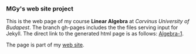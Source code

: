 ### MGy's web site project

This is the web page of my course **Linear Algebra** at 
*Corvinus University of Budapest*.
The branch  gh-pages  includes the the files serving input for Jekyll. 
The direct link to the generated html page is as follows:
[Algebra-1](https://magyarkuti.github.io/linear-algebra).

The page is part of my [web site](https://magyarkuti.github.io).

